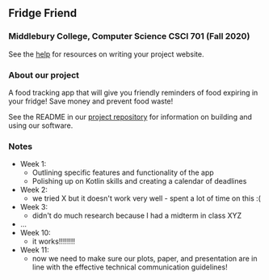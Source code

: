 ## Fridge Friend
### Middlebury College, Computer Science CSCI 701 (Fall 2020)

See the [help](help.md) for resources on writing your project website.

### About our project
A food tracking app that will give you friendly reminders of food expiring in your fridge! Save money and prevent food waste! 

See the README in our [project repository](https://github.com/dlam38/cs701-fridge-app) for information on building and using our software.

### Notes

- Week 1:
  - Outlining specific features and functionality of the app
  - Polishing up on Kotlin skills and creating a calendar of deadlines
- Week 2:
  - we tried X but it doesn't work very well - spent a lot of time on this :(
- Week 3:
  - didn't do much research because I had a midterm in class XYZ
- ...
- Week 10:
  - it works!!!!!!!!
- Week 11:
  - now we need to make sure our plots, paper, and presentation are in line with the effective technical communication guidelines!
